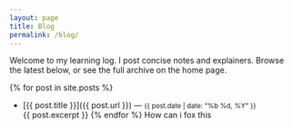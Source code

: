 ```yaml
---
layout: page
title: Blog
permalink: /blog/
---
```


Welcome to my learning log. I post concise notes and explainers. Browse the latest below, or see the full archive on the home page.

{% for post in site.posts %}
- [{{ post.title }}]({{ post.url }}) — <small>{{ post.date | date: "%b %d, %Y" }}</small><br/>
  {{ post.excerpt }}
{% endfor %}
How can i fox this